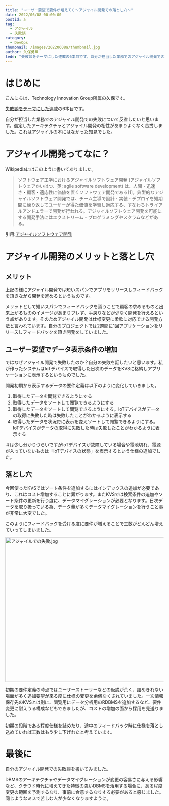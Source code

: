 ```yaml
---
title: "ユーザー要望で要件が増えてく〜アジャイル開発での落とし穴〜"
date: 2022/06/08 00:00:00
postid: a
tag:
  - アジャイル
  - 失敗談
category:
  - DevOps
thumbnail: /images/20220608a/thumbnail.jpg
author: 久保勇暉
lede: "失敗談をテーマにした連載の6本目です。自分が担当した業務でのアジャイル開発での失敗について反省したいと思います。選定したアーキテクチャとアジャイル開発の相性があまりよくなく苦労しました。これはアジャイルの本にはなかった知見でした。"
---
```

# はじめに
こんにちは、Technology Innovation Group所属の久保です。

[失敗談をテーマにした連載](/articles/20220601a/)の6本目です。

自分が担当した業務でのアジャイル開発での失敗について反省したいと思います。選定したアーキテクチャとアジャイル開発の相性があまりよくなく苦労しました。これはアジャイルの本にはなかった知見でした。

# アジャイル開発ってなに？

Wikipediaにはこのように書いてありました。

>ソフトウェア工学におけるアジャイルソフトウェア開発 (アジャイルソフトウェアかいはつ、英: agile software development) は、人間・迅速さ・顧客・適応性に価値を置くソフトウェア開発である[1]。典型的なアジャイルソフトウェア開発では、チーム主導で設計・実装・デプロイを短期間に繰り返してユーザーが得た価値を学習し適応する、すなわちトライアルアンドエラーで開発が行われる。アジャイルソフトウェア開発を可能にする開発手法にはエクストリーム・プログラミングやスクラムなどがある。

引用:[アジャイルソフトウェア開発](https://ja.wikipedia.org/wiki/%E3%82%A2%E3%82%B8%E3%83%A3%E3%82%A4%E3%83%AB%E3%82%BD%E3%83%95%E3%83%88%E3%82%A6%E3%82%A7%E3%82%A2%E9%96%8B%E7%99%BA)


# アジャイル開発のメリットと落とし穴

## メリット
上記の様にアジャイル開発では短いスパンでアプリをリリースしフィードバックを頂きながら開発を進めるというものです。

メリットとして短いスパンでフィードバックを貰うことで顧客の求めるものと出来上がるもののイメージがあまりブレず、手戻りなどが少なく開発を行えるという点があります。そのためアジャイル開発は仕様変更に柔軟に対応できる開発方法と言われています。自分のプロジェクトでは2週間に1回アプリケーションをリリースしフィードバックを頂き開発をしていました。

## ユーザー要望でデータ表示条件の増加

ではなぜアジャイル開発で失敗したのか？自分の失敗を話したいと思います。私が作ったシステムはIoTデバイスで取得した日次のデータをKVSに格納しアプリケーションに表示するというものでした。

開発初期から表示するデータの要件定義は以下のように変化していきました。

1. 取得したデータを閲覧できるようにする
1. 取得したデータをソートして閲覧できるようにする
1. 取得したデータをソートして閲覧できるようにする。IoTデバイスがデータの取得に失敗した時は失敗したことがわかるように表示する
1. 取得したデータを状況毎に表示を変えソートして閲覧できるようにする。IoTデバイスがデータの取得に失敗した時は失敗したことがわかるように表示する

４は少し分かりづらいですがIoTデバイスが故障している場合や電池切れ、電源が入っていないものは「IoTデバイスの状態」を表示するという仕様の追加でした。

## 落とし穴

今回使ったKVSではソート条件を追加するにはインデックスの追加が必要であり、これはコスト増加することに繋がります。またKVSでは検索条件の追加やソート条件の更新を行う度に、データマイグレーションが必要となります。日次データを取り扱っている為、データ量が多くデータマイグレーションを行うこと事が非常に大変でした。

このようにフィードバックを受ける度に要件が増えることで工数がどんどん増えていってしまいました。

<img src="/images/20220608a/アジャイルでの失敗.jpg" alt="アジャイルでの失敗.jpg" width="915" height="460" loading="lazy">

初期の要件定義の時点ではユーザーストーリーなどの仮説が荒く、詰めきれない場面が多く追加要望が来る度に仕様の変更を余儀なくされていました。一次情報保存先のKVSとは別に、閲覧用にデータ分析用のRDBMSを追加するなど、要件変更に耐えうる構成などもできましたが、コストの増加の面から採用を見送りました。

初期の段階である程度仕様を詰めたり、途中のフィードバック時に仕様を落とし込めていれば工数はもう少し下げれたと考えています。

# 最後に

自分のアジャイル開発での失敗談を書いてみました。

DBMSのアーキテクチャやデータマイグレーションが変更の容易さに与える影響など、クラウド時代に増えてきた特徴の強いDBMSを活用する場合に、ある程度変更の範囲を予測するなり、事前に合意するなりする必要があると感じました。
同じようなミスで苦しむ人が少なくなりますように。
